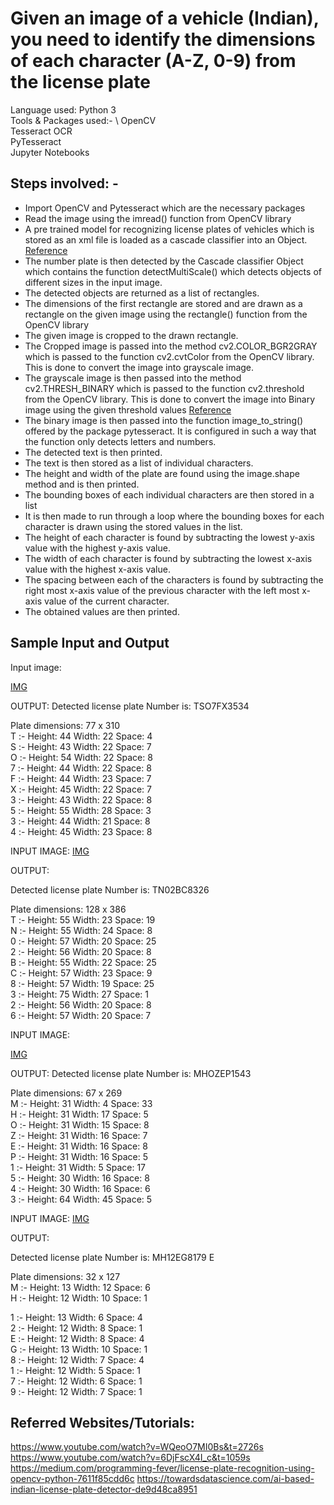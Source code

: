 

# Given an image of a vehicle (Indian), you need to identify the dimensions of each character (A-Z, 0-9) from the license plate


Language used: Python 3 \
Tools  & Packages used:-  \ OpenCV \
			      Tesseract OCR \
			      PyTesseract \
			      Jupyter Notebooks 

## Steps involved: -
*	Import OpenCV and Pytesseract which are the necessary packages
*	Read the image using the imread() function from OpenCV library
*	A pre trained model for recognizing license plates of vehicles which is stored as an xml file is loaded as a cascade classifier into an Object. [Reference](https://docs.opencv.org/3.4/db/d28/tutorial_cascade_classifier.html)
*	The number plate is then detected by the Cascade classifier Object which contains the function detectMultiScale() which detects objects of different sizes in the input image. 
*	The detected objects are returned as a list of rectangles.
*	The dimensions of the first rectangle are stored and are drawn as a rectangle on the given image using the rectangle() function from the OpenCV library
*	The given image is cropped to the drawn rectangle.
*	The Cropped image is passed into the method cv2.COLOR_BGR2GRAY which is passed to the function cv2.cvtColor from the OpenCV library. This is done to convert the image into grayscale image.
*	The grayscale image is then passed into the method cv2.THRESH_BINARY which is passed to the function cv2.threshold from the OpenCV library. This is done to convert the image into Binary image using the given threshold values [Reference](https://docs.opencv.org/master/d7/d4d/tutorial_py_thresholding.html)
*	The binary image is then passed into the function image_to_string() offered by  the package  pytesseract. It is configured in such a way that the function only detects letters and numbers.
*	The detected text is then printed.
*	The text is then stored as a list of individual characters.
*	The height and width of the plate are found using the image.shape method and is then printed.
*	The bounding boxes of each individual characters are then stored in a list
*	It is then made to run through a loop where the bounding boxes for each character is drawn using the stored values in the list.
*	The height of each character is found by subtracting the lowest y-axis value with the highest y-axis value.
*	The width of each character is found by subtracting the lowest x-axis value with the highest x-axis value.
*	The spacing between each of the characters is found by subtracting the right most x-axis value of the previous character with the left most x-axis value of the current character.
*	The obtained values are then printed.

## Sample Input and Output

Input image:

 [IMG](https://github.com/rahulrk2303/Assignment-for-2nd-and-3rd-year-IT-students/blob/main/input_images/img31.png)

OUTPUT:
Detected license plate Number is: TSO7FX3534

Plate dimensions: 77 x 310 \
T :- Height: 44  Width: 22  Space: 4 \
S :- Height: 43  Width: 22  Space: 7 \
O :- Height: 54  Width: 22  Space: 8 \
7 :- Height: 44  Width: 22  Space: 8 \
F :- Height: 44  Width: 23  Space: 7 \
X :- Height: 45  Width: 22  Space: 7 \
3 :- Height: 43  Width: 22  Space: 8 \
5 :- Height: 55  Width: 28  Space: 3 \
3 :- Height: 44  Width: 21  Space: 8 \
4 :- Height: 45  Width: 23  Space: 8 

 
INPUT IMAGE:
 [IMG](https://github.com/rahulrk2303/Assignment-for-2nd-and-3rd-year-IT-students/blob/main/input_images/IMG_20200801_160718.jpg)

OUTPUT:

Detected license plate Number is: TN02BC8326

Plate dimensions: 128 x 386 \
T :- Height: 55  Width: 23  Space: 19 \
N :- Height: 55  Width: 24  Space: 8 \
0 :- Height: 57  Width: 20  Space: 25 \
2 :- Height: 56  Width: 20  Space: 8 \
B :- Height: 55  Width: 22  Space: 25 \
C :- Height: 57  Width: 23  Space: 9 \
8 :- Height: 57  Width: 19  Space: 25 \
3 :- Height: 75  Width: 27  Space: 1 \
2 :- Height: 56  Width: 20  Space: 8 \
6 :- Height: 57  Width: 20  Space: 7 

 


INPUT IMAGE:

 [IMG](https://github.com/rahulrk2303/Assignment-for-2nd-and-3rd-year-IT-students/blob/main/input_images/1596049634587.png)

OUTPUT:
Detected license plate Number is: MHOZEP1543

Plate dimensions: 67 x 269 \
M :- Height: 31  Width: 4  Space: 33 \
H :- Height: 31  Width: 17  Space: 5 \
O :- Height: 31  Width: 15  Space: 8 \
Z :- Height: 31  Width: 16  Space: 7 \
E :- Height: 31  Width: 16  Space: 8 \
P :- Height: 31  Width: 16  Space: 5 \
1 :- Height: 31  Width: 5  Space: 17 \
5 :- Height: 30  Width: 16  Space: 8 \
4 :- Height: 30  Width: 16  Space: 6 \
3 :- Height: 64  Width: 45  Space: 5 
 



INPUT IMAGE:
[IMG](https://github.com/rahulrk2303/Assignment-for-2nd-and-3rd-year-IT-students/blob/main/input_images/7.png)
 

OUTPUT:

Detected license plate Number is: MH12EG8179 E

Plate dimensions: 32 x 127 \
M :- Height: 13  Width: 12  Space: 6 \
H :- Height: 12  Width: 10  Space: 1 

1 :- Height: 13  Width: 6  Space: 4 \
2 :- Height: 12  Width: 8  Space: 1 \
E :- Height: 12  Width: 8  Space: 4 \
G :- Height: 13  Width: 10  Space: 1 \
8 :- Height: 12  Width: 7  Space: 4 \
1 :- Height: 12  Width: 5  Space: 1 \
7 :- Height: 12  Width: 6  Space: 1 \
9 :- Height: 12  Width: 7  Space: 1 
 
## Referred Websites/Tutorials:
https://www.youtube.com/watch?v=WQeoO7MI0Bs&t=2726s
https://www.youtube.com/watch?v=6DjFscX4I_c&t=1059s
https://medium.com/programming-fever/license-plate-recognition-using-opencv-python-7611f85cdd6c
https://towardsdatascience.com/ai-based-indian-license-plate-detector-de9d48ca8951

